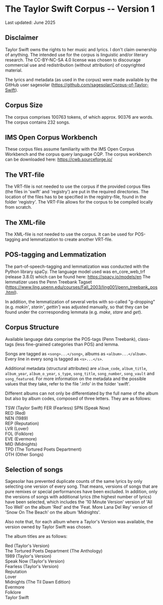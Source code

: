 # The Taylor Swift Corpus -- Version 1 

Last updated: June 2025

## Disclaimer 

Taylor Swift owns the rights to her music and lyrics. I don't claim ownership of anything. The intended use for the corpus is linguistic and/or literary research. The CC-BY-NC-SA 4.0 license was chosen to discourage commercial use and redistribution (without attribution) of copyrighted material. 

The lyrics and metadata (as used in the corpus) were made available by the GitHub user sagesolar (https://github.com/sagesolar/Corpus-of-Taylor-Swift). 


## Corpus Size

The corpus comprises 100763 tokens, of which approx. 90376 are words. The corpus contains 232 songs. 


## IMS Open Corpus Workbench

These corpus files assume familiarity with the IMS Open Corpus Workbench and the corpus query language CQP. The corpus workbench can be downloaded here: https://cwb.sourceforge.io/ 


## The VRT-file 

The VRT-file is not needed to use the corpus if the provided corpus files (the files in 'swift' and 'registry') are put in the required directories. The location of the files has to be specified in the registry-file, found in the folder 'registry'. The VRT-File allows for the corpus to be compiled locally from scratch. 

## The XML-file 

The XML-file is not needed to use the corpus. It can be used for POS-tagging and lemmatization to create another VRT-file.  


## POS-tagging and Lemmatization 

The part-of-speech-tagging and lemmatization was conducted with the Python library spaCy. The language model used was en_core_web_trf (release 3.8.0) which can be found here: https://spacy.io/models/en
The lemmatizer uses the Penn Treebank Tagset (https://www.ling.upenn.edu/courses/Fall_2003/ling001/penn_treebank_pos.html). 

In addition, the lemmatization of several verbs with so-called "g-dropping" (e.g. *makin'*, *starin'*, *gettin'*) was adjusted manually, so that they can be found under the corrresponding lemmata (e.g. *make*, *stare* and *get*). 


## Corpus Structure 

Available language data comprise the POS-tags (Penn Treebank), class-tags (less fine-grained categories than POS) and lemma. 

Songs are tagged as ```<song>...</song>```, albums as ```<album>...</album>```. Every line in every song is tagged as ```<s>...</s>```. 

Additional metadata (structural attributes) are ```album_code```, ```album_title```, ```album_year```, ```album_o_year```, ```s_type```, ```song_title```, ```song_number```, ```song_vault``` and ```song_featured```. For more information on the metadata and the possible values that they take, refer to the file '.info' in the folder 'swift'. 

Different albums can not only be differentiated by the full name of the album but also by album codes, composed of three letters. They are as follows: 

  TSW (Taylor Swift)
  FER (Fearless)
  SPN (Speak Now)  
  RED (Red)  
  NEN (1989)  
  REP (Reputation)  
  LVR (Lover)  
  FOL (Folklore)  
  EVE (Evermore)  
  MID (Midnights)  
  TPD (The Tortured Poets Department)  
  OTH (Other Songs)

## Selection of songs 

Sagesolar has prevented duplicate counts of the same lyrics by only selecting one version of every song. That means, versions of songs that are pure remixes or special performances have been excluded. In addition, only the versions of songs with additional lyrics (the highest number of lyrics) have been selected, which includes the '10 Minute Version' version of 'All Too Well' on the album 'Red' and
the 'Feat. More Lana Del Rey' version of 'Snow On The Beach' on the album 'Midnights'. 

Also note that, for each album where a Taylor's Version was available, the version owned by Taylor Swift was chosen. 

The album titles are as follows: 

  Red (Taylor's Version)             
  The Tortured Poets Department (The Anthology)      
  1989 (Taylor's Version)                 
  Speak Now (Taylor's Version)      
  Fearless (Taylor's Version)       
  Reputation                         
  Lover                              
  Midnights (The Til Dawn Edition)   
  Evermore                           
  Folklore                           
  Taylor Swift 
